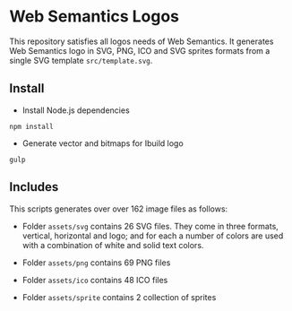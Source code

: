 # Web Semantics Logos

This repository satisfies all logos needs of Web Semantics. It generates Web Semantics logo in SVG, PNG, ICO and SVG sprites formats from a single SVG template `src/template.svg`.

## Install

- Install Node.js dependencies

```
npm install
```

- Generate vector and bitmaps for Ibuild logo

```
gulp
```

## Includes

This scripts generates over over 162 image files as follows:

- Folder `assets/svg` contains 26 SVG files. They come in three formats, vertical, horizontal and logo; and for each a number of colors are used with a combination of white and solid text colors.

- Folder `assets/png` contains 69 PNG files
- Folder `assets/ico` contains 48 ICO files
- Folder `assets/sprite` contains 2 collection of sprites
